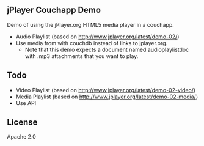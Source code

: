 ## jPlayer Couchapp Demo

Demo of using the jPlayer.org HTML5 media player in a couchapp.

* Audio Playlist (based on http://www.jplayer.org/latest/demo-02/) 
* Use media from with couchdb instead of links to jplayer.org.
	- Note that this demo expects a document named audioplaylistdoc with .mp3 attachments that you want to play.

## Todo

* Video Playlist (based on http://www.jplayer.org/latest/demo-02-video/)
* Media Playlist (based on http://www.jplayer.org/latest/demo-02-media/)
* Use API

## License

Apache 2.0
